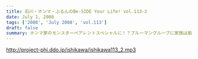 ```yaml
---
title: 石川・ホンマ・ぶるんのBe-SIDE Your Life! vol.113-2
date: July 1, 2008
tags: ['2008', 'July 2008', 'vol.113']
draft: false
summary: ホンマ家のモンスターペアレントスペシャルに！？ブルーマングループに家族は揃ったのか！？とんでもない話でもないのですが、本日は特別番組の様相に・・・NAMAE
---
```


http://project-phi.ddo.jp/ishikawa/ishikawa113_2.mp3
